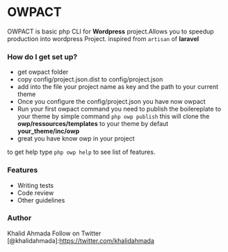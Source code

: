# OWPACT #

OWPACT is basic php CLI for **Wordpress** project.Allows you to speedup production into wordpress Project. inspired from `artisan` of **laravel** 

### How do I get set up? ###

* get owpact folder
* copy config/project.json.dist to config/project.json
* add into the file your project name as key and the path to your current theme
* Once you configure the config/project.json you have now owpact
* Run your first owpact command you need to publish the boilereplate to your theme by simple command `php owp publish` this will clone the **owp/ressources/templates** to your theme by defaut **your_theme/inc/owp**
* great you have know owp in your project

to get help type `php owp help` to see list of features.

### Features  ###

* Writing tests
* Code review
* Other guidelines

### Author  ###
Khalid Ahmada
Follow on Twitter [@khalidahmada]:https://twitter.com/khalidahmada

